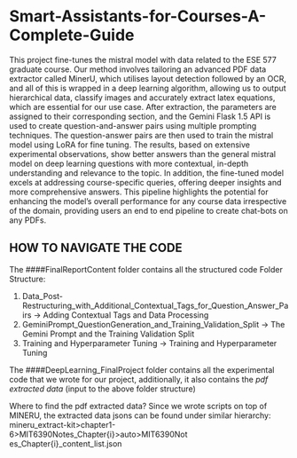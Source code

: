 # Smart-Assistants-for-Courses-A-Complete-Guide

This project fine-tunes the mistral model with data related to the ESE 577 graduate course. Our method involves tailoring an advanced PDF data extractor called MinerU, which utilises layout detection followed by an OCR, and all of this is wrapped in a deep learning algorithm, allowing us to output hierarchical data, classify images and
accurately extract latex equations, which are essential for our use case. After extraction, the parameters are assigned to their corresponding section, and the Gemini Flask 1.5 API is used to create question-and-answer pairs using multiple prompting techniques. The question-answer pairs are then used to train the mistral model using LoRA for fine tuning. The results, based on extensive experimental observations, show better answers than the general mistral model on deep learning questions with more contextual, in-depth understanding and relevance to the topic. In addition, the fine-tuned model excels at addressing course-specific queries, offering deeper insights and more comprehensive answers. This pipeline highlights the potential for enhancing the model’s overall performance for any course data irrespective of the domain, providing users an end to end pipeline to create chat-bots on any PDFs.


## HOW TO NAVIGATE THE CODE

The ####FinalReportContent folder contains all the structured code Folder Structure: 

1.	Data_Post-Restructuring_with_Additional_Contextual_Tags_for_Question_Answer_Pairs →      Adding Contextual Tags and Data Processing 
2.	GeminiPrompt_QuestionGeneration_and_Training_Validation_Split → The Gemini Prompt and the Training Validation Split 
3.	Training and Hyperparameter Tuning → Training and Hyperparameter Tuning 

The ####DeepLearning_FinalProject folder contains all the experimental code that we wrote for our project, additionally, it also contains the *pdf extracted data* (input to the above folder structure) 

Where to find the pdf extracted data? 
Since we wrote scripts on top of MINERU, the extracted data jsons can be found under similar hierarchy:
 mineru_extract-kit>chapter1-6>MIT6390Notes_Chapter{i}>auto>MIT6390Not es_Chapter{i}_content_list.json
